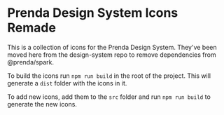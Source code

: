 # Prenda Design System Icons Remade
This is a collection of icons for the Prenda Design System. They've been moved here from the design-system repo to remove dependencies from @prenda/spark.

To build the icons run `npm run build` in the root of the project. This will generate a `dist` folder with the icons in it.

To add new icons, add them to the `src` folder and run `npm run build` to generate the new icons.
